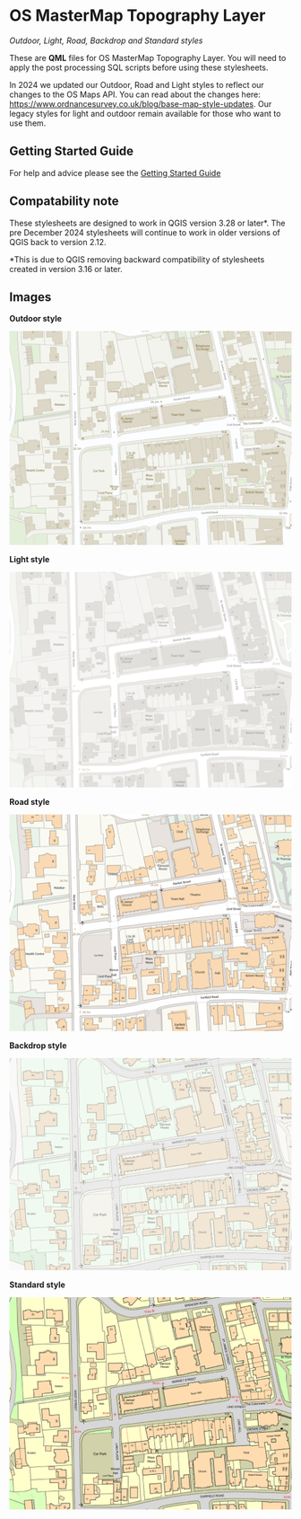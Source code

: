 # OS MasterMap Topography Layer
*Outdoor, Light, Road, Backdrop and Standard styles*

These are **QML** files for OS MasterMap Topography Layer. You will need to apply the post processing SQL scripts before using these stylesheets.

In 2024 we updated our Outdoor, Road and Light styles to reflect our changes to the OS Maps API. You can read about the changes here: https://www.ordnancesurvey.co.uk/blog/base-map-style-updates. Our legacy styles for light and outdoor remain available for those who want to use them.

## Getting Started Guide

For help and advice please see the [Getting Started Guide](https://github.com/OrdnanceSurvey/OSMM-Topography-Layer-stylesheets/blob/master/Getting%20Started%20Guide%20-%20Styling%20OSMM%20Topography%20Layer.pdf)

## Compatability note
These stylesheets are designed to work in QGIS version 3.28 or later*. The pre December 2024 stylesheets will continue to work in older versions of QGIS back to version 2.12.

*This is due to QGIS removing backward compatibility of stylesheets created in version 3.16 or later.

## Images

**Outdoor style**

![Outdoor style](https://github.com/OrdnanceSurvey/OSMM-Topography-Layer-stylesheets/blob/73ead88ec45e5c28508b5f64a4a78815f1638747/Schema%20version%209/Stylesheets/GML%20stylesheets/QGIS%20stylesheets%20(QML)/images/Outdoor-2.png)


**Light style**

![Light style](https://github.com/OrdnanceSurvey/OSMM-Topography-Layer-stylesheets/blob/73ead88ec45e5c28508b5f64a4a78815f1638747/Schema%20version%209/Stylesheets/GML%20stylesheets/QGIS%20stylesheets%20(QML)/images/Light-2.png)


**Road style**

![Road style](https://github.com/OrdnanceSurvey/OSMM-Topography-Layer-stylesheets/blob/73ead88ec45e5c28508b5f64a4a78815f1638747/Schema%20version%209/Stylesheets/GML%20stylesheets/QGIS%20stylesheets%20(QML)/images/Road-1.png)


**Backdrop style**

![Backdrop style](https://github.com/OrdnanceSurvey/OSMM-Topography-Layer-stylesheets/blob/master/Schema%20version%209/Stylesheets/GML%20stylesheets/QGIS%20stylesheets%20(QML)/images/Backdrop-1.png)


**Standard style**

![Standard style](https://github.com/OrdnanceSurvey/OSMM-Topography-Layer-stylesheets/blob/master/Schema%20version%209/Stylesheets/GML%20stylesheets/QGIS%20stylesheets%20(QML)/images/Standard-1.png)
